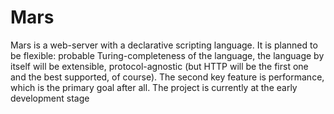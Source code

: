 # Mars

Mars is a web-server with a declarative scripting language. It is planned to be flexible: probable Turing-completeness of the language, the language by itself will be extensible, protocol-agnostic (but HTTP will be the first one and the best supported, of course). The second key feature is performance, which is the primary goal after all.
The project is currently at the early development stage
